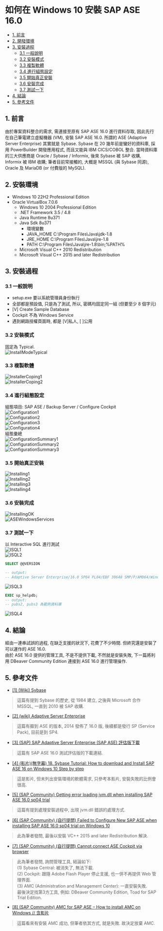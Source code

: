 # 如何在 Windows 10 安裝 SAP ASE 16.0

* [1. 前言](#1-前言)  
* [2. 開發環境](#2-開發環境)  
* [3. 安裝過程](#3-安裝過程)  
  * [3.1 一般說明](#31-一般說明)  
  * [3.2 安裝模式](#32-安裝模式)  
  * [3.3 複製軟體](#33-複製軟體)
  * [3.4 進行組態設定](#34-進行組態設定)
  * [3.5 開始真正安裝](#35-開始真正安裝)
  * [3.6 安裝完成](#36-安裝完成)
  * [3.7 測試一下](#37-測試一下)
* [4. 結論](#4-結論)  
* [5. 參考文件](#5-參考文件)  

## 1. 前言
由於專案資料整合的需求, 需連接至原有 SAP ASE 16.0 進行資料存取, 因此先行在自己筆電建立虛擬機器 (VM), 安裝 SAP ASE 16.0. 所謂的 ASE (Adaptive Server Enterprise) 其實就是 Sybase. 
Sybase 在 20 幾年前是蠻好的資料庫, 採用 PowerBuilder 開發應用程式, 而且又能與 IBM CICS/COBOL 整合.  當時資料庫的三大供應商是 Oracle / Sybase / Informix, 後來 Sybase 被 SAP 收購, Informix 被 IBM 收購; 筆者目前常接觸的, 大概是 MSSQL (與 Sybase 同源),  Oracle 及 MariaDB (or 付費版的 MySQL).  

## 2. 安裝環境
* Windows 10 22H2 Professional Edition  
* Oracle VirtualBox 7.0.6  
  * Windows 10 2004 Professional Edition  
  * .NET Framework 3.5 / 4.8  
  * Java Runtime 8u371  
  * Java Sdk 8u371  
    * 環境變數
    * JAVA_HOME   C:\Program Files\Java\jdk-1.8
    * JRE_HOME    C:\Program Files\Java\jre-1.8
    * PATH        C:\Program Files\Java\jre-1.8\bin;%PATH%
  * Microsoft Visual C++ 2010 Redistribution  
  * Microsoft Visual C++ 2015 and later Redistribution  

## 3. 安裝過程

### 3.1 一般說明

* setup.exe 要以系統管理員身份執行  
* 全部都是預設值, 只是為了測試, 所以, 密碼均固定同一組 (但要至少 8 個字元)  
* [V] Create Sample Database  
* Cockpit 不為 Windows Service  
* 遇到網路授權頁面時, 都是 [V]私人, [ ]公用  

### 3.2 安裝模式
固定為 Typical.  
![InstallModeTypical](pictures/01-install-mode-typical.png)  

### 3.3 複製軟體
![InstallerCoping1](pictures/11-installer-coping.png)  
![InstallerCoping2](pictures/12-installer-coping.png)  

### 3.4 進行組態設定
組態項目: SAP ASE / Backup Server / Configure Cockpit  
![Configuration1](pictures/21-configure-1.png)  
![Configuration2](pictures/22-configure-2.png)  
![Configuration3](pictures/23-configure-3.png)  
![Configuration4](pictures/24-configure-4.png)  
組態彙總  
![ConfigurationSummary1](pictures/26-configure-summary-1.png)  
![ConfigurationSummary2](pictures/27-configure-summary-2.png)  
![ConfigurationSummary3](pictures/27-configure-summary-2.png)  

### 3.5 開始真正安裝
![Installing1](pictures/31-installing-1.png)  
![Installing2](pictures/32-installing-2.png)  
![Installing3](pictures/33-installing-3.png)  
![Installing4](pictures/34-installing-4.png)  

### 3.6 安裝完成
![InstallingOK](pictures/41-installing-ok.png)  
![ASEWindowsServices](pictures/42-ase-windows-services.png)  

### 3.7 測試一下
以 Interactive SQL 進行測試  
![ISQL1](pictures/51-isql-1.png)  
![ISQL2](pictures/52-isql-2.png)  

```sql
SELECT @@VERSION

-- output:
-- Adaptive Server Enterprise/16.0 SP04 PL04/EBF 30648 SMP/P/AMD64/Windows 2012 R2/ase160sp04pl04x/0/64-bit/FBO/Tue Feb 14 19:49:11 2023
```
![ISQL3](pictures/53-isql-3.png)  

```sql
EXEC sp_helpdb;
-- output:
-- pubs2, pubs3 為範例資料庫
```
![ISQL4](pictures/54-isql-4.png)  


## 4. 結論 
經由一連串試誤的過程, 在缺乏支援的狀況下, 花費了不少時間. 但終究還是安裝了可以運作的 ASE 16.0.  
由於 ASE 16.0 提供的管理工具, 不是不提供下載, 不然就是安裝失敗, 下一篇將利用 DBeaver Community Edition 連接到 ASE 16.0 進行管理操作.

## 5. 參考文件

* <a href="https://zh.wikipedia.org/zh-tw/Sybase" target="_blank">[1] (Wiki) Sybase</a>
> 這篇有提到 Sybase 的歷史, 從 1984 建立, 之後與 Microsoft 合作 MSSQL, 一直到 2010 被 SAP 收購.  

* <a href="https://en.wikipedia.org/wiki/Adaptive_Server_Enterprise" target="_blank">[2] (wiki) Adaptive Server Enterprise</a>
> 這篇有擫到 ASE 的版本, 2014 發佈了 16.0 版, 後續都是發行 SP (Service Pack), 目前是到 SP4.  

* <a href="https://www.sap.com/products/technology-platform/sybase-ase.html" target="_blank">[3] (SAP) SAP Adaptive Server Enterprise (SAP ASE) 評估版下載</a>
> 這篇有 SAP ASE 16.0 測試評估版的下載連結.  

* <a href="https://www.youtube.com/watch?v=bsDvuywse9M" target="_blank">[4] (影片)(無字幕) 18. Sybase Tutorial: How to download and Install SAP ASE 16 on Windows 10 Step by step</a>
> 這是影片, 但未列出安裝環境的軟體需求, 只參考本影片, 安裝失敗的比例會很高.  

* <a href="https://answers.sap.com/questions/13394824/getting-error-loading-jvmdll-when-installing-sap-a.html" target="_blank">[5] (SAP Community) Getting error loading jvm.dll when installing SAP ASE 16.0 sp04 trial</a>
> 這篇有提到處理安裝過程中, 出現 jvm.dll 錯誤的處理方式.  

* <a href="https://answers.sap.com/questions/13895392/failed-to-configure-new-sap-ase-when-installing-sa.html" target="_blank">[6] (SAP Community) (自行提問) Failed to Configure New SAP ASE when installing SAP ASE 16.0 sp04 trial on Windows 10</a>
> 此為筆者發問, 最後以安裝 VC++ 2015 and later Redistribution 解決.  

* <a href="https://answers.sap.com/questions/13903316/cannot-connect-ase-cockpit-via-browser.html" target="_blank">[7] (SAP Community) (自行提問) Cannot connect ASE Cockpit via browser</a> 
> 此為筆者發問, 詢問管理工具, 結論如下:  
> (1) Sybase Central: 被消失了, 無法下載.  
> (2) Cockpit: 跟隨 Adobe Flash Player 停止支援, 也一併不再提供 Web 管理界面.  
> (3) AMC (Administration and Management Center): 一直安裝失敗.  
> 最後決定找第3方工具, 例如: DBeaver Community Edition, Toad for SAP Trial Edition.  

* <a href="https://blogs.sap.com/2021/10/14/amc-for-sap-ase-how-to-install-amc-on-windows/" target="_blank">[8] (SAP Community) AMC for SAP ASE – How to install AMC on Windows // 含影片</a>
> 這篇看來有安裝 AMC 成功, 但筆者依其方式, 就是失敗. 故決定放棄 AMC.    







